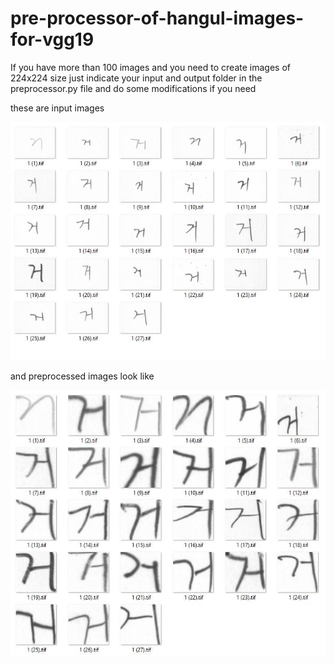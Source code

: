 # pre-processor-of-hangul-images-for-vgg19
If you have more than 100 images and you need to create images of 224x224 size 
just indicate your input and output folder in the preprocessor.py file and do some modifications if you need

these are input images

![Alt text](/orig.JPG)


and preprocessed images look like

![Alt text](/preprocess.JPG)
